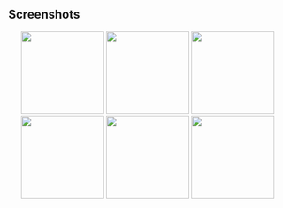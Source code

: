 ## Screenshots

<p align="center">
<img src="https://user-images.githubusercontent.com/71526845/229298184-810b0327-ace1-4d60-9b51-0194779c8b4f.jpg" width="150">
<img src="https://user-images.githubusercontent.com/71526845/229298186-2f497f58-2075-4480-b146-ef1bd3d5c971.jpg" width="150">
<img src="https://user-images.githubusercontent.com/71526845/229298188-1ca80667-4729-46b8-9a40-122882d65cbd.jpg" width="150">
  </br>
<img src="https://user-images.githubusercontent.com/71526845/229298189-2c61981f-ae73-4f81-9274-1f9e8d4f0c66.jpg" width="150">
<img src="https://user-images.githubusercontent.com/71526845/229298191-4eaaa89d-3539-4924-b335-e83fead5e115.jpg" width="150">
<img src="https://user-images.githubusercontent.com/71526845/229298194-98619956-f175-4013-894f-39274c626fc5.jpg" width="150">
</p>
